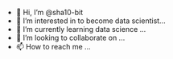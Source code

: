 - 👋 Hi, I’m @sha10-bit
- 👀 I’m interested in to become data scientist...
- 🌱 I’m currently learning data science ...
- 💞️ I’m looking to collaborate on ...
- 📫 How to reach me ...

<!---
sha10-bit/sha10-bit is a ✨ special ✨ repository because its `README.md` (this file) appears on your GitHub profile.
You can click the Preview link to take a look at your changes.
--->
